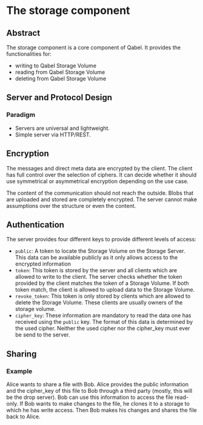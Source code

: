# The storage component
## Abstract
The storage component is a core component of Qabel. It provides the functionalities for:

* writing to Qabel Storage Volume
* reading from Qabel Storage Volume
* deleting from Qabel Storage Volume

## Server and Protocol Design

### Paradigm

* Servers are universal and lightweight.
* Simple server via HTTP/REST.

## Encryption

The messages and direct meta data are encrypted by the client. The client has full control over the selection of ciphers. It can decide whether it should use symmetrical or asymmetrical encryption depending on the use case.

The content of the communication should not reach the outside. Blobs that are uploaded and stored are completely encrypted. The server cannot make assumptions over the structure or even the content.

## Authentication

The server provides four different keys to provide different levels of access:

* ```public```: A token to locate the Storage Volume on the Storage Server. This data can be available publicly as it only allows access to the encrypted information
* ```token```: This token is stored by the server and all clients which are allowed to write to the client. The server checks whether the token provided by the client matches the token of a Storage Volume. If both token match, the client is allowed to upload data to the Storage Volume.
* ```revoke_token```: This token is only stored by clients which are allowed to delete the Storage Volume. These clients are usually owners of the storage volume.
* ```cipher_key```: These information are mandatory to read the data one has received using the ```public``` key. The format of this data is determined by the used cipher. Neither the used cipher nor the cipher_key must ever be send to the server.

## Sharing

### Example

Alice wants to share a file with Bob. Alice provides the public information and the cipher_key of this file to Bob through a third party (mostly, this will be the drop server). Bob can use this information to access the file read-only. If Bob wants to make changes to the file, he clones it to a storage to which he has write access. Then Bob makes his changes and shares the file back to Alice.
